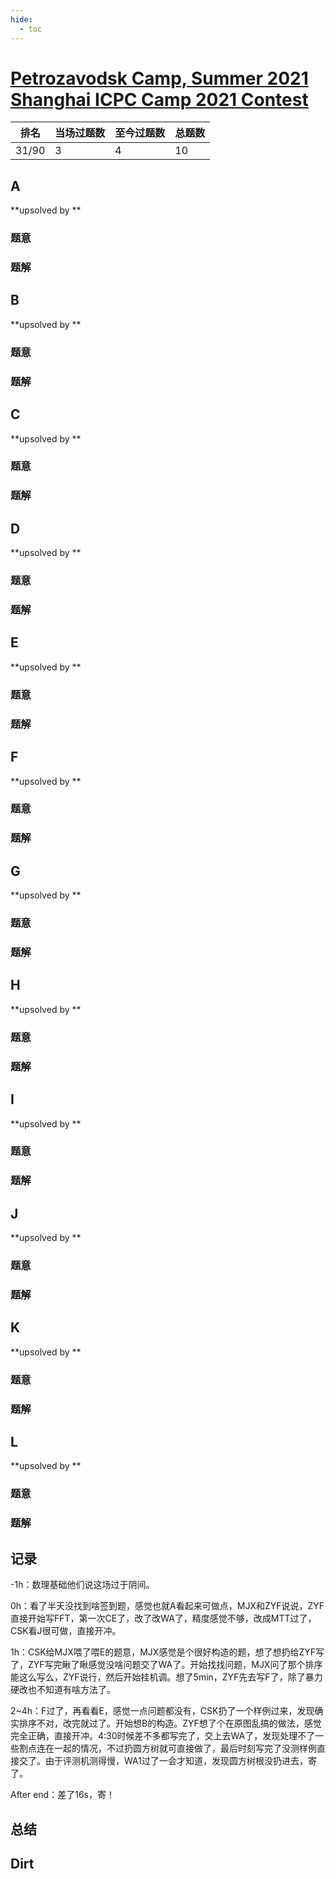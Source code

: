 ```yaml
---
hide:
  - toc
---
```


# [Petrozavodsk Camp, Summer 2021 Shanghai ICPC Camp 2021 Contest](https://official.contest.yandex.com/ptz-summer-2021/contest/28723/enter)

| 排名  | 当场过题数 | 至今过题数 | 总题数 |
| ----- | ---------- | ---------- | ------ |
| 31/90 | 3          | 4          | 10     |

## **A**

**upsolved by **

### 题意



### 题解



## **B**

**upsolved by **

### 题意



### 题解



## **C**

**upsolved by **

### 题意



### 题解



## **D**

**upsolved by **

### 题意



### 题解



## **E**

**upsolved by **

### 题意



### 题解



## **F**

**upsolved by **

### 题意



### 题解



## **G**

**upsolved by **

### 题意



### 题解



## **H**

**upsolved by **

### 题意



### 题解



## **I**

**upsolved by **

### 题意



### 题解



## **J**

**upsolved by **

### 题意



### 题解



## **K**

**upsolved by **

### 题意



### 题解



## **L**

**upsolved by **

### 题意



### 题解



## **记录**

-1h：数理基础他们说这场过于阴间。

0h：看了半天没找到啥签到题，感觉也就A看起来可做点，MJX和ZYF说说，ZYF直接开始写FFT，第一次CE了，改了改WA了，精度感觉不够，改成MTT过了，CSK看J很可做，直接开冲。

1h：CSK给MJX喂了喂E的题意，MJX感觉是个很好构造的题，想了想扔给ZYF写了，ZYF写完瞅了瞅感觉没啥问题交了WA了。开始找找问题，MJX问了那个排序能这么写么，ZYF说行，然后开始挂机调。想了5min，ZYF先去写F了，除了暴力硬改也不知道有啥方法了。

2~4h：F过了，再看看E，感觉一点问题都没有，CSK扔了一个样例过来，发现确实排序不对，改完就过了。开始想B的构造。ZYF想了个在原图乱搞的做法，感觉完全正确，直接开冲。4:30时候差不多都写完了，交上去WA了，发现处理不了一些割点连在一起的情况，不过扔圆方树就可直接做了，最后时刻写完了没测样例直接交了。由于评测机测得慢，WA1过了一会才知道，发现圆方树根没扔进去，寄了。

After end：差了16s，寄！

## **总结**

## **Dirt**



